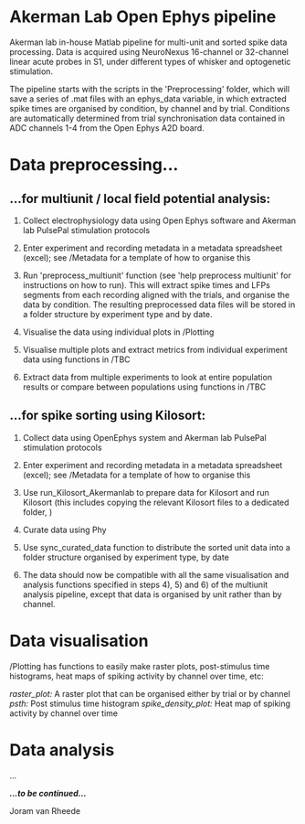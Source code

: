 # Akerman Lab Open Ephys pipeline

Akerman lab in-house Matlab pipeline for multi-unit and sorted spike data processing. Data is acquired using NeuroNexus 16-channel or 32-channel linear acute probes in S1, under different types of whisker and optogenetic stimulation.

The pipeline starts with the scripts in the 'Preprocessing' folder, which will save a series of .mat files with an ephys_data variable, in which extracted spike times are organised by condition, by channel and by trial. Conditions are automatically determined from trial synchronisation data contained in ADC channels 1-4 from the Open Ephys A2D board. 


# Data preprocessing...

## ...for multiunit / local field potential analysis:

1) Collect electrophysiology data using Open Ephys software and Akerman lab PulsePal stimulation protocols

2) Enter experiment and recording metadata in a metadata spreadsheet (excel); see /Metadata for a template of how to organise this

3) Run 'preprocess_multiunit' function (see 'help preprocess multiunit' for instructions on how to run). This will extract spike times and LFPs segments from each recording aligned with the trials, and organise the data by condition. The resulting preprocessed data files will be stored in a folder structure by experiment type and by date.

4) Visualise the data using individual plots in /Plotting

5) Visualise multiple plots and extract metrics from individual experiment data using functions in /TBC

6) Extract data from multiple experiments to look at entire population results or compare between populations using functions in /TBC



## ...for spike sorting using Kilosort:

1) Collect data using OpenEphys system and Akerman lab PulsePal stimulation protocols

2) Enter experiment and recording metadata in a metadata spreadsheet (excel); see /Metadata for a template of how to organise this

3) Use run_Kilosort_Akermanlab to prepare data for Kilosort and run Kilosort (this includes copying the relevant Kilosort files to a dedicated folder, )

4) Curate data using Phy

5) Use sync_curated_data function to distribute the sorted unit data into a folder structure organised by experiment type, by date

6) The data should now be compatible with all the same visualisation and analysis functions specified in steps 4), 5) and 6) of the multiunit analysis pipeline, except that data is organised by unit rather than by channel.


# Data visualisation

/Plotting has functions to easily make raster plots, post-stimulus time histograms, heat maps of spiking activity by channel over time, etc:

*raster_plot:* 		A raster plot that can be organised either by trial or by channel
*psth:* 		Post stimulus time histogram
*spike_density_plot:* 	Heat map of spiking activity by channel over time


# Data analysis

...

***...to be continued...***





Joram van Rheede